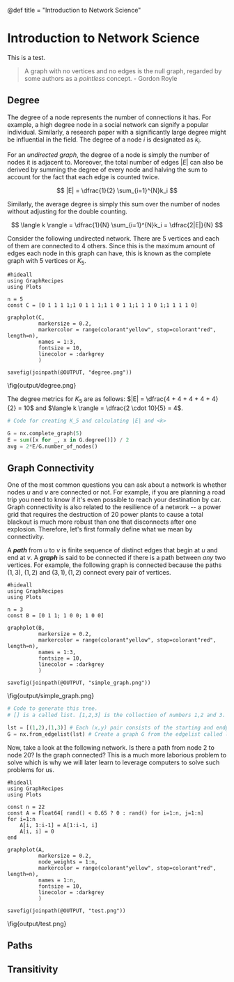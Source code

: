 @def title = "Introduction to Network Science"

# Introduction to Network Science

This is a test.

> A graph with no vertices and no edges is the null graph, regarded by some authors as a _pointless_ concept. - Gordon Royle

## Degree

The degree of a node represents the number of connections it has. For example, a high degree node in a social network can signify
a popular individual. Similarly, a research paper with a significantly large degree might be influential in the field. The degree
of a node $i$ is designated as $k_i$.

For an _undirected graph_, the degree of a node is simply the number of nodes it is adjacent to. Moreover, the total number of
edges $|E|$ can also be derived by summing the degree of every node and halving the sum to account for the fact that each edge is counted twice.

$$
|E| = \dfrac{1}{2} \sum_{i=1}^{N}k_i
$$

Similarly, the average degree is simply this sum over the number of nodes without adjusting for the double counting.

$$
\langle k \rangle = \dfrac{1}{N} \sum_{i=1}^{N}k_i = \dfrac{2|E|}{N}
$$

Consider the following undirected network. There are 5 vertices and each of them are connected to 4 others. Since this is the maximum amount of edges each node in this
graph can have, this is known as the complete graph with 5 vertices or $K_5$.

```julia:./code/degree
#hideall
using GraphRecipes
using Plots

n = 5
const C = [0 1 1 1 1;1 0 1 1 1;1 1 0 1 1;1 1 1 0 1;1 1 1 1 0]

graphplot(C,
          markersize = 0.2,
          markercolor = range(colorant"yellow", stop=colorant"red", length=n),
          names = 1:3,
          fontsize = 10,
          linecolor = :darkgrey
          )

savefig(joinpath(@OUTPUT, "degree.png"))
```

\fig{output/degree.png}

The degree metrics for $K_5$ are as follows: $|E| = \dfrac{4 + 4 + 4 + 4 + 4}{2} = 10$ and $\langle k \rangle = \dfrac{2 \cdot 10}{5} = 4$.

```python
# Code for creating K_5 and calculating |E| and <k>

G = nx.complete_graph(5)
E = sum([x for _, x in G.degree()]) / 2
avg = 2*E/G.number_of_nodes()
```

## Graph Connectivity

One of the most common questions you can ask about a network is whether nodes $u$ and $v$ are connected or not. For example,
if you are planning a road trip you need to know if it's even possible to reach your destination by car. Graph connectivity
is also related to the resilience of a network -- a power grid that requires the destruction of 20 power plants to cause a total
blackout is much more robust than one that disconnects after one explosion. Therefore, let's first formally define what we mean by connectivity.

A **_path_** from $u$ to $v$ is finite sequence of distinct edges that
begin at $u$ and end at $v$. A **_graph_** is said to be connected if there is a path between _any_ two vertices. For example, the following graph is connected because
the paths $(1,3)$, $(1,2)$ and $(3,1),(1,2)$ connect every pair of vertices.

```julia:./code/ex1
#hideall
using GraphRecipes
using Plots

n = 3
const B = [0 1 1; 1 0 0; 1 0 0]

graphplot(B,
          markersize = 0.2,
          markercolor = range(colorant"yellow", stop=colorant"red", length=n),
          names = 1:3,
          fontsize = 10,
          linecolor = :darkgrey
          )

savefig(joinpath(@OUTPUT, "simple_graph.png"))
```

\fig{output/simple_graph.png}

```python
# Code to generate this tree.
# [] is a called list. [1,2,3] is the collection of numbers 1,2 and 3.

lst = [(1,2),(1,3)] # Each (x,y) pair consists of the starting and endpoint of each edge.
G = nx.from_edgelist(lst) # Create a graph G from the edgelist called lst.
```

Now, take a look at the following network. Is there a path from node $2$ to node $20$? Is the graph connected? This is a much more laborious problem to solve which is why we will later learn to leverage computers to solve such problems for us.

```julia:./code/ex2
#hideall
using GraphRecipes
using Plots

const n = 22
const A = Float64[ rand() < 0.65 ? 0 : rand() for i=1:n, j=1:n]
for i=1:n
    A[i, 1:i-1] = A[1:i-1, i]
    A[i, i] = 0
end

graphplot(A,
          markersize = 0.2,
          node_weights = 1:n,
          markercolor = range(colorant"yellow", stop=colorant"red", length=n),
          names = 1:n,
          fontsize = 10,
          linecolor = :darkgrey
          )

savefig(joinpath(@OUTPUT, "test.png"))
```

\fig{output/test.png}

## Paths

## Transitivity
